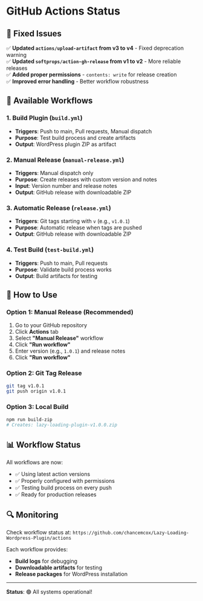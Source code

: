 # GitHub Actions Status

## 🔧 **Fixed Issues**

✅ **Updated `actions/upload-artifact` from v3 to v4** - Fixed deprecation warning  
✅ **Updated `softprops/action-gh-release` from v1 to v2** - More reliable releases  
✅ **Added proper permissions** - `contents: write` for release creation  
✅ **Improved error handling** - Better workflow robustness  

## 🚀 **Available Workflows**

### 1. **Build Plugin** (`build.yml`)
- **Triggers**: Push to main, Pull requests, Manual dispatch
- **Purpose**: Test build process and create artifacts
- **Output**: WordPress plugin ZIP as artifact

### 2. **Manual Release** (`manual-release.yml`)
- **Triggers**: Manual dispatch only
- **Purpose**: Create releases with custom version and notes
- **Input**: Version number and release notes
- **Output**: GitHub release with downloadable ZIP

### 3. **Automatic Release** (`release.yml`)
- **Triggers**: Git tags starting with `v` (e.g., `v1.0.1`)
- **Purpose**: Automatic release when tags are pushed
- **Output**: GitHub release with downloadable ZIP

### 4. **Test Build** (`test-build.yml`)
- **Triggers**: Push to main, Pull requests
- **Purpose**: Validate build process works
- **Output**: Build artifacts for testing

## 🎯 **How to Use**

### **Option 1: Manual Release (Recommended)**
1. Go to your GitHub repository
2. Click **Actions** tab
3. Select **"Manual Release"** workflow
4. Click **"Run workflow"**
5. Enter version (e.g., `1.0.1`) and release notes
6. Click **"Run workflow"**

### **Option 2: Git Tag Release**
```bash
git tag v1.0.1
git push origin v1.0.1
```

### **Option 3: Local Build**
```bash
npm run build-zip
# Creates: lazy-loading-plugin-v1.0.0.zip
```

## 📊 **Workflow Status**

All workflows are now:
- ✅ Using latest action versions
- ✅ Properly configured with permissions
- ✅ Testing build process on every push
- ✅ Ready for production releases

## 🔍 **Monitoring**

Check workflow status at:
`https://github.com/chancemcox/Lazy-Loading-Wordpress-Plugin/actions`

Each workflow provides:
- **Build logs** for debugging
- **Downloadable artifacts** for testing
- **Release packages** for WordPress installation

---

**Status**: 🟢 All systems operational!